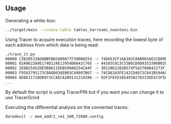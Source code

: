 Usage
-----

Generating a white-box:

```bash
../target/main --create-table tables_karroumi_noextenc.bin
```

Using Tracer to acquire execution traces, here recording the lowest byte of each address from which data is being read:

```bash
./trace_it.py
00000 C3820513AD8BBFB02A00A77F3900A554 -> 74DA53CF16A102C0AB901661CD09B5E1
00001 82A0622A9E174D124E13954D6642C76E -> 44103C013C53B6CD0D0353306B02EC43
00002 2E6B25452DE5B8611EEB599A8254CA4F -> 30120D2202B574F5A278A842273F1952
00003 F9583795173C0A8D038EB03C49997B67 -> 74CD62A3FE142CD4EC5C641B5946819F
00004 6D8E31710D0973CCAECA2B9131318206 -> 92F2FEFD3A54938278333ED1C5F5B4A5
...
```

By default the script is using TracerPIN but if you want you can change it to use TracerGrind

Executing the differential analysis on the converted traces:

```bash
daredevil -c mem_addr1_rw1_100_72080.config
```
